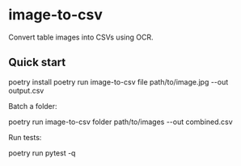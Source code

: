 # image-to-csv

Convert table images into CSVs using OCR.

## Quick start

poetry install
poetry run image-to-csv file path/to/image.jpg --out output.csv

Batch a folder:

poetry run image-to-csv folder path/to/images --out combined.csv

Run tests:

poetry run pytest -q
